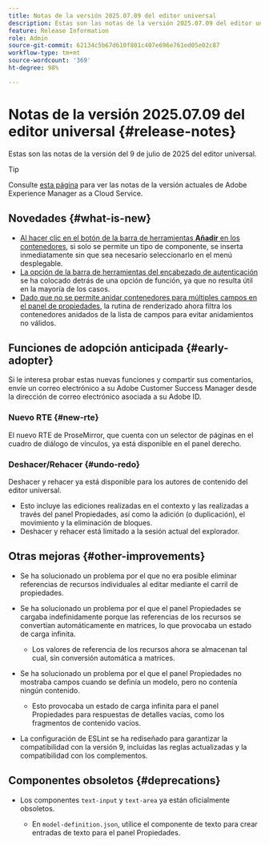 ```yaml
---
title: Notas de la versión 2025.07.09 del editor universal
description: Estas son las notas de la versión 2025.07.09 del editor universal.
feature: Release Information
role: Admin
source-git-commit: 62134c5b67d610f801c407e696e761ed05e02c87
workflow-type: tm+mt
source-wordcount: '369'
ht-degree: 98%

---
```



# Notas de la versión 2025.07.09 del editor universal {#release-notes}

Estas son las notas de la versión del 9 de julio de 2025 del editor universal.

>[!TIP]
>
>Consulte [esta página](/help/release-notes/release-notes-cloud/release-notes-current.md) para ver las notas de la versión actuales de Adobe Experience Manager as a Cloud Service.

## Novedades {#what-is-new}

* [Al hacer clic en el botón de la barra de herramientas **Añadir** en los contenedores,](/help/sites-cloud/authoring/universal-editor/authoring.md#adding-components) si solo se permite un tipo de componente, se inserta inmediatamente sin que sea necesario seleccionarlo en el menú desplegable.
* [La opción de la barra de herramientas del encabezado de autenticación](/help/sites-cloud/authoring/universal-editor/navigation.md#autentication-settings) se ha colocado detrás de una opción de función, ya que no resulta útil en la mayoría de los casos.
* [Dado que no se permite anidar contenedores para múltiples campos en el panel de propiedades,](/help/implementing/universal-editor/field-types.md#fields) la rutina de renderizado ahora filtra los contenedores anidados de la lista de campos para evitar anidamientos no válidos.

## Funciones de adopción anticipada {#early-adopter}

Si le interesa probar estas nuevas funciones y compartir sus comentarios, envíe un correo electrónico a su Adobe Customer Success Manager desde la dirección de correo electrónico asociada a su Adobe ID.

### Nuevo RTE {#new-rte}

El nuevo RTE de ProseMirror, que cuenta con un selector de páginas en el cuadro de diálogo de vínculos, ya está disponible en el panel derecho.

### Deshacer/Rehacer {#undo-redo}

Deshacer y rehacer ya está disponible para los autores de contenido del editor universal.

* Esto incluye las ediciones realizadas en el contexto y las realizadas a través del panel Propiedades, así como la adición (o duplicación), el movimiento y la eliminación de bloques.
* Deshacer y rehacer está limitado a la sesión actual del explorador.

## Otras mejoras {#other-improvements}

* Se ha solucionado un problema por el que no era posible eliminar referencias de recursos individuales al editar mediante el carril de propiedades.
* Se ha solucionado un problema por el que el panel Propiedades se cargaba indefinidamente porque las referencias de los recursos se convertían automáticamente en matrices, lo que provocaba un estado de carga infinita.

   * Los valores de referencia de los recursos ahora se almacenan tal cual, sin conversión automática a matrices.

* Se ha solucionado un problema por el que el panel Propiedades no mostraba campos cuando se definía un modelo, pero no contenía ningún contenido.

   * Esto provocaba un estado de carga infinita para el panel Propiedades para respuestas de detalles vacías, como los fragmentos de contenido vacíos.

* La configuración de ESLint se ha rediseñado para garantizar la compatibilidad con la versión 9, incluidas las reglas actualizadas y la compatibilidad con los complementos.

## Componentes obsoletos {#deprecations}

* Los componentes `text-input` y `text-area` ya están oficialmente obsoletos.

   * En `model-definition.json`, utilice el componente de texto para crear entradas de texto para el panel Propiedades.
